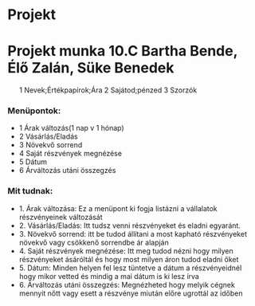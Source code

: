 # Projekt
# Projekt munka 10.C Bartha Bende, Élő Zalán, Süke Benedek
<ul>
	1	Nevek;Értékpapírok;Ára
	2	Sajátod;pénzed
	3	Szorzók
</ul>


### Menüpontok:
<ul>
	<li>1	  Árak változás(1 nap v 1 hónap)</li>
	<li>2	  Vásárlás/Eladás</li>
	<li>3	  Növekvő sorrend</li>
	<li>4	  Saját részvények megnézése</li>
	<li>5	  Dátum</li>
	<li>6 	  Árváltozás utáni összegzés</li>
</ul>

### Mit tudnak:
<ul>
		<li>1. Árak változása:	Ez a menüpont ki fogja listázni a 		vállalatok részvényeinek változását</li>
		<li>2. Vásárlás/Eladás: Itt tudsz venni részvényeket és eladni 		egyaránt.</li>
		<li>3. Növekvő sorrend: itt be tudod állítani a most kapható 		részvényeket növekvő vagy csökkenő sorrendbe ár alapján</li>
		<li>4. Saját részvények megnézése: Itt meg tudod nézni hogy 		milyen részvényeket ásáróltál és hogy most milyen áron tudod 		eladni őket</li>
		<li>5. Dátum: Minden helyen fel lesz tüntetve a dátum a 		részvényeidnél hogy mikor vetted és mindig a mai dátum is ki 		lesz írva</li>
		<li>6. Árváltozás utáni összegzés: Megnézheted hogy melyik 		cégnek mennyit nőtt vagy esett a részvénye miután előre 		ugrottál az időben</li>
</ul>




 

	
